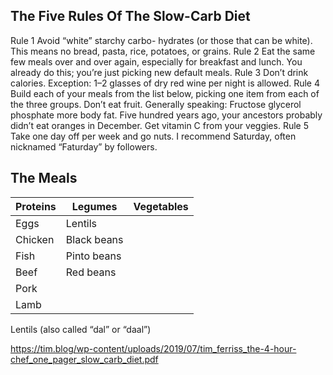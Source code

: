 ## The Five Rules Of The Slow-Carb Diet

Rule 1
Avoid “white” starchy carbo- hydrates (or those that can be white). This means no bread, pasta, rice, potatoes, or grains.
Rule 2
Eat the same few meals over and over again, especially for breakfast and lunch. You already do this; you’re just picking new default meals.
Rule 3
Don’t drink calories. Exception: 1–2 glasses of dry red wine per night is allowed.
Rule 4
Build each of your meals from the list below, picking one item from each of the three groups. Don’t eat fruit. Generally speaking: Fructose glycerol phosphate more body fat. Five hundred years ago, your ancestors probably didn’t eat oranges in December. Get vitamin C from your veggies.
Rule 5
Take one day off per week and go nuts. I recommend Saturday, often nicknamed “Faturday” by followers.

## The Meals

| Proteins | Legumes     | Vegetables |
|----------|-------------|------------|
| Eggs     | Lentils     |            |
| Chicken  | Black beans |            |
| Fish     | Pinto beans |            |
| Beef     | Red beans   |            |
| Pork     |             |            |
| Lamb     |             |            |
Lentils (also called “dal” or “daal”)

https://tim.blog/wp-content/uploads/2019/07/tim_ferriss_the-4-hour-chef_one_pager_slow_carb_diet.pdf



